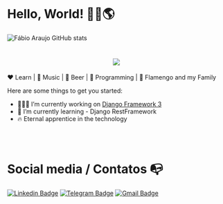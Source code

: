 # Hello, World! 👋🏾:earth_americas:

![Fábio Araujo GitHub stats](https://github-readme-stats.vercel.app/api?username=fharaujo&show_icons=true&theme=radical)
<h1 align="center">

  <img src="https://ik.imagekit.io/8nqfm5rjo/tumblr_pv6ng37rWT1r2pp2to1_500_PGig0ckUb.gif" />

</h1>


:heart: Learn | :black_heart: Music  | :yellow_heart: Beer | :blue_heart: Programming | :revolving_hearts: Flamengo and my Family

Here are some things to get you started:

- 🧑🏾‍💻 I’m currently working on [Django Framework 3](https://github.com/fharaujo/contactsbook)
- 📖 I’m currently learning - Django RestFramework
- 🔥 Eternal apprentice in the technology

<br><br>
# Social media / Contatos :mailbox_with_no_mail:
[![Linkedin Badge](https://img.shields.io/badge/-LinkedIn-blue?style=flat-square&logo=Linkedin&logoColor=white&link=https://www.linkedin.com/in/luiz-carlos-abbott-galvão-neto-21a93b148/)](https://www.linkedin.com/in/fharaujo/)
[![Telegram Badge](https://img.shields.io/badge/-Telegram-1ca0f1?style=flat-square&labelColor=1ca0f1&logo=telegram&logoColor=white&link=https://t.me/luiz740)](https://t.me/fhsaraujo)
[![Gmail Badge](https://img.shields.io/badge/-Gmail-c14438?style=flat-square&logo=Gmail&logoColor=white&link=mailto:luiz7401@gmail.com)](mailto:araujofabio2012@gmail.com)
